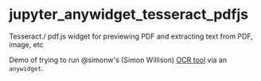 # jupyter_anywidget_tesseract_pdfjs
Tesseract./ pdf.js widget for previewing PDF and extracting text from PDF, image, etc

Demo of trying to run @simonw's (Simon Willison) [OCR tool](https://github.com/simonw/tools/blob/main/ocr.html) via an `anywidget`.
